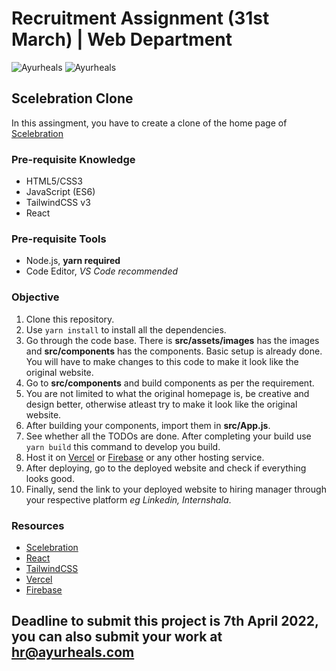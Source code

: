 # Recruitment Assignment (31st March) | Web Department

![Ayurheals](https://ayurheals.com/wp-content/uploads/2021/12/wordmark-white.svg)
![Ayurheals](https://ayurheals.com/wp-content/uploads/2021/12/wordmark-black.svg)

## Scelebration Clone

In this assingment, you have to create a clone of the home page of [Scelebration](https:/scelebration.com)

### Pre-requisite Knowledge

- HTML5/CSS3
- JavaScript (ES6)
- TailwindCSS v3
- React

### Pre-requisite Tools

- Node.js, **yarn required**
- Code Editor, _VS Code recommended_

### Objective

1. Clone this repository.
2. Use `yarn install` to install all the dependencies.
3. Go through the code base. There is **src/assets/images** has the images and **src/components** has the components. Basic setup is already done. You will have to make changes to this code to make it look like the original website.
4. Go to **src/components** and build components as per the requirement.
5. You are not limited to what the original homepage is, be creative and design better, otherwise atleast try to make it look like the original website.
6. After building your components, import them in **src/App.js**.
7. See whether all the TODOs are done. After completing your build use `yarn build` this command to develop you build.
8. Host it on [Vercel](https://vercel.com/) or [Firebase](https://firebase.google.com) or any other hosting service.
9. After deploying, go to the deployed website and check if everything looks good.
10. Finally, send the link to your deployed website to hiring manager through your respective platform _eg Linkedin, Internshala_.

### Resources

- [Scelebration](https://scelebration.com/)
- [React](https://reactjs.org/)
- [TailwindCSS](https://tailwindcss.com/)
- [Vercel](https://vercel.com/)
- [Firebase](https://firebase.google.com/)


## Deadline to submit this project is 7th April 2022, you can also submit your work at hr@ayurheals.com

